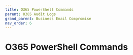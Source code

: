 ```yaml
---
title: O365 PowerShell Commands
parent: O365 Audit Logs
grand_parent: Business Email Compromise
nav_order: 6
---
```


# O365 PowerShell Commands

